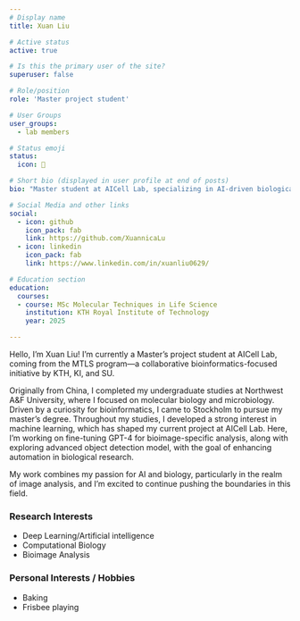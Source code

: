 ```yaml
---
# Display name
title: Xuan Liu

# Active status
active: true

# Is this the primary user of the site?
superuser: false

# Role/position
role: 'Master project student'

# User Groups
user_groups:
  - lab members

# Status emoji
status:
  icon: 🧬

# Short bio (displayed in user profile at end of posts)
bio: "Master student at AICell Lab, specializing in AI-driven biological image analysis."

# Social Media and other links
social:
  - icon: github
    icon_pack: fab
    link: https://github.com/XuannicaLu
  - icon: linkedin
    icon_pack: fab
    link: https://www.linkedin.com/in/xuanliu0629/

# Education section
education:
  courses:
  - course: MSc Molecular Techniques in Life Science
    institution: KTH Royal Institute of Technology
    year: 2025

---
```


Hello, I’m Xuan Liu! I’m currently a Master’s project student at AICell Lab, coming from the MTLS program—a collaborative bioinformatics-focused initiative by KTH, KI, and SU.

Originally from China, I completed my undergraduate studies at Northwest A&F University, where I focused on molecular biology and microbiology. Driven by a curiosity for bioinformatics, I came to Stockholm to pursue my master’s degree. Throughout my studies, I developed a strong interest in machine learning, which has shaped my current project at AICell Lab. Here, I’m working on fine-tuning GPT-4 for bioimage-specific analysis, along with exploring advanced object detection model, with the goal of enhancing automation in biological research.

My work combines my passion for AI and biology, particularly in the realm of image analysis, and I’m excited to continue pushing the boundaries in this field.





### Research Interests

- Deep Learning/Artificial intelligence
- Computational Biology
- Bioimage Analysis

### Personal Interests / Hobbies

- Baking
- Frisbee playing


